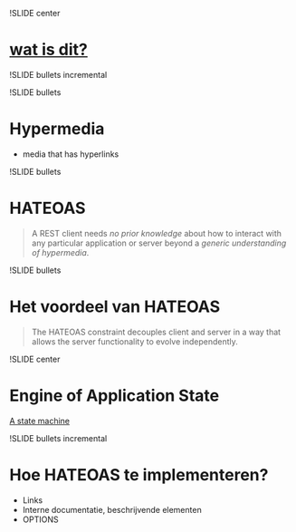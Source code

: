!SLIDE center

# [wat is dit?](https://twitter.com/berkes/status/734763358344339457)

!SLIDE bullets incremental

!SLIDE bullets
# Hypermedia

* media that has hyperlinks

!SLIDE bullets
# HATEOAS

> A REST client needs *no prior knowledge* about how to interact with any particular application or server beyond a *generic understanding of hypermedia*.

!SLIDE bullets
# Het voordeel van HATEOAS

> The HATEOAS constraint decouples client and server in a way that allows the server functionality to evolve independently.

!SLIDE center
# Engine of Application State

[A state machine](https://twitter.com/berkes/status/734763358344339457)

!SLIDE bullets incremental
# Hoe HATEOAS te implementeren?

* Links
* Interne documentatie, beschrijvende elementen
* OPTIONS
